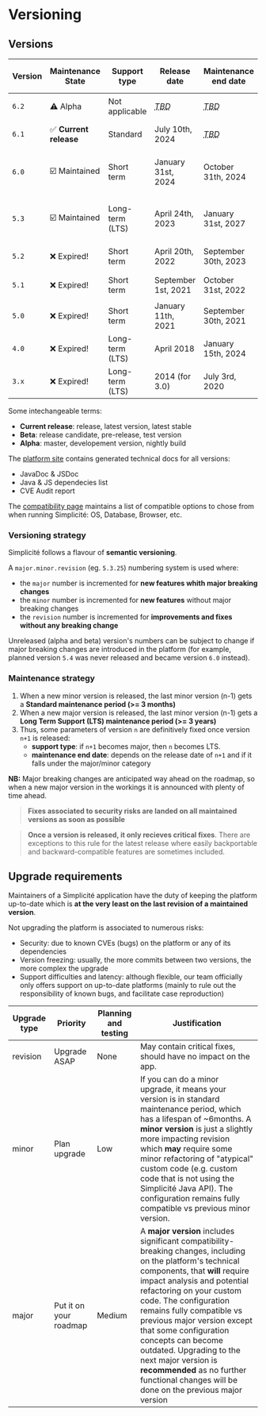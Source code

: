 Versioning
===========

## Versions

| **Version** | **Maintenance State** | **Support type** | **Release date**                                           | **Maintenance end date**                       | **Docker images tags**                    | **Template branch** |
|-------------|-----------------------|------------------|------------------------------------------------------------|------------------------------------------------|-------------------------------------------|---------------------|
| `6.2`     | ⚠️ Alpha               | Not applicable   | *<abbr title="To Be Determined">TBD</abbr>*                | *<abbr title="To Be Determined">TBD</abbr>*  | `6-alpha[-light]`                    | `6.2[-light]`   |
| `6.1`     | ✅ **Current release** | Standard         | July 10th, 2024                                            | *<abbr title="To Be Determined">TBD</abbr>*  | `6.1[-light]`, `6.1.x`              | `6.1[-light]`       |
| `6.0`     | ☑️ Maintained          | Short term       | January 31st, 2024                                         | October 31th, 2024                           | `6[-light]`, `6.0[-light]`, `6.0.x` | `6.0[-light]`       |
| `5.3`     | ☑️ Maintained          | Long-term (LTS)  | April 24th, 2023                                           | January 31st, 2027                           | `5[-light]`, `5.3[-light]`, `5.3.x` | `5.3[-light]`       |
| `5.2`     | ❌ Expired!           | Short term       | April 20th, 2022                                           | September 30th, 2023                          | `5.2[-light]`, `5.2.x`              | `5.2[-light]`       |
| `5.1`     | ❌ Expired!           | Short term       | September 1st, 2021                                        | October 31st, 2022                            | `5.1[-light]`, `5.1.x`              | `5.1[-light]`       |
| `5.0`     | ❌ Expired!           | Short term       | January 11th, 2021                                         | September 30th, 2021                          | `5.0[-light]`, `5.0.x`              | `5.0[-light]`       |
| `4.0`     | ❌ Expired!           | Long-term (LTS)  | April 2018                                                 | January 15th, 2024                            | `4.0[-light]`                         | `4.0[-light]`       |
| `3.x`     | ❌ Expired!           | Long-term (LTS)  | 2014 (for 3.0)                                             | July 3rd, 2020                                | `3.x`                                    | `3.x`               |


Some intechangeable terms:
- **Current release**: release, latest version, latest stable
- **Beta**: release candidate, pre-release, test version
- **Alpha**: master, developement version, nightly build

The [platform site](https://platform.simplicite.io) contains generated technical docs for all versions:
- JavaDoc & JSDoc
- Java & JS dependecies list
- CVE Audit report

The [compatibility page](/lesson/docs/compatibility) maintains a list of compatible options to chose from when running Simplicité: OS, Database, Browser, etc.

### Versioning strategy

Simplicité follows a flavour of **semantic versioning**. 

A `major.minor.revision` (eg. `5.3.25`) numbering system is used where:
- the `major` number is incremented for **new features whith major breaking changes**
- the `minor` number is incremented for **new features** without major breaking changes
- the `revision` number is incremented for **improvements and fixes without any breaking change**

Unreleased (alpha and beta) version's numbers can be subject to change if major breaking changes are introduced in the platform (for example, planned version `5.4` was never released and became version `6.0` instead).

### Maintenance strategy

1. When a new minor version is released, the last minor version (n-1) gets a **Standard maintenance period (>= 3 months)**
2. When a new major version is released, the last minor version (n-1) gets a **Long Term Support (LTS) maintenance period (>= 3 years)**
3. Thus, some parameters of version `n` are definitively fixed once version `n+1` is released:
    - **support type**: if `n+1` becomes major, then `n` becomes LTS. 
    - **maintenance end date**: depends on the release date of `n+1` and if it falls under the major/minor category 

**NB:** Major breaking changes are anticipated way ahead on the roadmap, so when a new major version in the workings it is announced with plenty of time ahead.

> **Fixes associated to security risks are landed on all maintained versions as soon as possible**

> **Once a version is released, it only recieves critical fixes**. There are exceptions to this rule for the latest release where easily backportable and backward-compatible features are sometimes included.

## Upgrade requirements

Maintainers of a Simplicité application have the duty of keeping the platform up-to-date which is **at the very least on the last revision of a maintained version**. 

Not upgrading the platform is associated to numerous risks:
- Security: due to known CVEs (bugs) on the platform or any of its dependencies
- Version freezing: usually, the more commits between two versions, the more complex the upgrade
- Support difficulties and latency: although flexible, our team officially only offers support on up-to-date platforms (mainly to rule out the responsibility of known bugs, and facilitate case reproduction)

| Upgrade type | Priority | Planning and testing | Justification |
|---|---|---|---|
| revision | Upgrade ASAP | None | May contain critical fixes, should have no impact on the app. |
| minor | Plan upgrade | Low | If you can do a minor upgrade, it means your version is in standard maintenance period, which has a lifespan of ~6months. A **minor version** is just a slightly more impacting revision which **may** require some minor refactoring of "atypical" custom code (e.g. custom code that is not using the Simplicité Java API). The configuration remains fully compatible vs previous minor version. |
| major | Put it on your roadmap | Medium | A **major version** includes significant compatibility-breaking changes, including on the platform's technical components, that **will** require impact analysis and potential refactoring on your custom code. The configuration remains fully compatible vs previous major version except that some configuration concepts can become outdated. Upgrading to the next major version is **recommended** as no further functional changes will be done on the previous major version |
